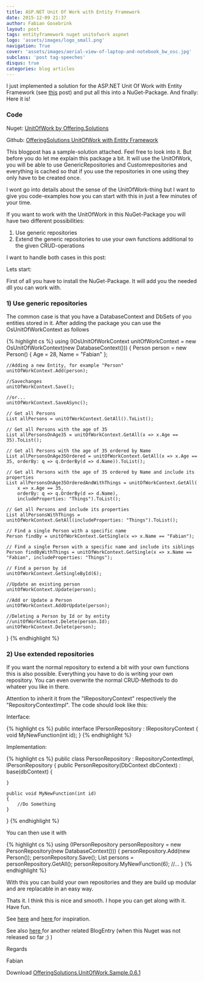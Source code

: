 ```yaml
---
title: ASP.NET Unit Of Work with Entity Framework
date: 2015-12-09 21:37
author: Fabian Gosebrink
layout: post
tags: entityframework nuget unitofwork aspnet
logo: 'assets/images/logo_small.png'
navigation: True
cover: 'assets/images/aerial-view-of-laptop-and-notebook_bw_osc.jpg'
subclass: 'post tag-speeches'
disqus: true
categories: blog articles
---
```


I just implemented a solution for the ASP.NET Unit Of Work with Entity Framework (see [this](http://offering.solutions/blog/articles/2014/07/01/asp-net-mvc-generic-repositories-and-unitofwork/) post) and put all this into a NuGet-Package. And finally: Here it is!

### Code

Nuget: [UnitOfWork by Offering.Solutions](https://www.nuget.org/packages/OfferingSolutions.UnitOfWork.Structure/)

Github: [OfferingSolutions UnitOfWork with Entity Framework](https://github.com/OfferingSolutions/OfferingSolutions-RepositoryPattern-UnitOfWork)

This blogpost has a sample-solution attached. Feel free to look into it. But before you do let me explain this package a bit. It will use the UnitOfWork, you will be able to use GenericRepositories and Customrepositories and everything is cached so that if you use the repositories in one using they only have to be created once.

I wont go into details about the sense of the UnitOfWork-thing but I want to give you code-examples how you can start with this in just a few minutes of your time.

If you want to work with the UnitOfWork in this NuGet-Package you will have two different possibilities:

1.  Use generic repositories
2.  Extend the generic repositories to use your own functions additional to the given CRUD-operations

I want to handle both cases in this post:

Lets start:

First of all you have to install the NuGet-Package. It will add you the needed dll you can work with.

### 1) Use generic repositories

The common case is that you have a DatabaseContext and DbSets of you entities stored in it. After adding the package you can use the OsUnitOfWorkContext as follows

{% highlight cs %}
using (IOsUnitOfWorkContext unitOfWorkContext = new OsUnitOfWorkContext(new DatabaseContext()))
{
    Person person = new Person() { Age = 28, Name = "Fabian" };

    //Adding a new Entity, for example "Person"
    unitOfWorkContext.Add(person);

    //Savechanges
    unitOfWorkContext.Save();

    //or...
    unitOfWorkContext.SaveASync();

    // Get all Persons
    List allPersons = unitOfWorkContext.GetAll().ToList();

    // Get all Persons with the age of 35
    List allPersonsOnAge35 = unitOfWorkContext.GetAll(x => x.Age == 35).ToList();

    // Get all Persons with the age of 35 ordered by Name
    List allPersonsOnAge35Ordered = unitOfWorkContext.GetAll(x => x.Age == 35, orderBy: q => q.OrderBy(d => d.Name)).ToList();

    // Get all Persons with the age of 35 ordered by Name and include its properties
    List allPersonsOnAge35OrderedAndWithThings = unitOfWorkContext.GetAll(
        x => x.Age == 35,
        orderBy: q => q.OrderBy(d => d.Name),
        includeProperties: "Things").ToList();

    // Get all Persons and include its properties
    List allPersonsWithThings = unitOfWorkContext.GetAll(includeProperties: "Things").ToList();

    // Find a single Person with a specific name
    Person findBy = unitOfWorkContext.GetSingle(x => x.Name == "Fabian");

    // Find a single Person with a specific name and include its siblings
    Person findByWithThings = unitOfWorkContext.GetSingle(x => x.Name == "Fabian", includeProperties: "Things");

    // Find a person by id 
    unitOfWorkContext.GetSingleById(6);

    //Update an existing person
    unitOfWorkContext.Update(person);

    //Add or Update a Person
    unitOfWorkContext.AddOrUpdate(person);

    //Deleting a Person by Id or by entity
    //unitOfWorkContext.Delete(person.Id);
    unitOfWorkContext.Delete(person);
}
{% endhighlight %}

    
### 2) Use extended repositories

If you want the normal repository to extend a bit with your own functions this is also possible. Everything you have to do is writing your own repository. You can even overwrite the normal CRUD-Methods to do whateer you like in there.

Attention to inherit it from the "IRepositoryContext<YourEntity>" respectively the "RepositoryContextImpl<YourEntity>". The code should look like this:

Interface:

{% highlight cs %}
public interface IPersonRepository : IRepositoryContext<Person>
{
    void MyNewFunction(int id);
}
{% endhighlight %}

Implementation:

{% highlight cs %}
public class PersonRepository : RepositoryContextImpl<Person>, IPersonRepository
{
    public PersonRepository(DbContext dbContext)
        : base(dbContext)
    {

    }

    public void MyNewFunction(int id)
    {
        //Do Something
    }
}
{% endhighlight %}

You can then use it with

{% highlight cs %}
using (IPersonRepository personRepository = new PersonRepository(new DatabaseContext()))
{
    personRepository.Add(new Person());
    personRepository.Save();
    List<Person> persons = personRepository.GetAll();
    personRepository.MyNewFunction(6);
    //...
}
{% endhighlight %}

With this you can build your own repositories and they are build up modular and are replacable in an easy way.

Thats it. I think this is nice and smooth. I hope you can get along with it. Have fun.


See <a href="http://www.asp.net/mvc/tutorials/getting-started-with-ef-5-using-mvc-4/implementing-the-repository-and-unit-of-work-patterns-in-an-asp-net-mvc-application" target="_blank">here</a> and <a href="http://codereview.stackexchange.com/questions/31822/unit-of-work-and-repository-design-pattern-implementation" target="_blank">here </a>for inspiration.

See also <a title="ASP.NET MVC Architecture (Part III): Generic Repositories and UnitOfWork" href="http://offering.solutions/blog/articles/2014/07/01/asp-net-mvc-generic-repositories-and-unitofwork/" target="_blank">here </a>for another related BlogEntry (when this Nuget was not released so far ;) )

Regards

Fabian

Download [OfferingSolutions.UnitOfWork.Sample.0.6.1]({{site.baseurl}}assets/articles/wp-content/uploads/2014/08/OfferingSolutions.UnitOfWork.Sample.0.6.1.zip)
